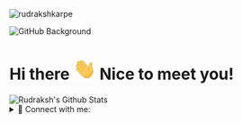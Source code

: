 
<p align="left"> <img src="https://komarev.com/ghpvc/?username=rudrakshkarpe" alt="rudrakshkarpe" /> </p> 

<!-- ![Matrix-rudrakshkarpe](src/Matrix-rudraksh.gif) -->

![GitHub Background](https://user-images.githubusercontent.com/78851635/224494429-f98d3a13-ff14-4467-a3f4-d5adc5280602.png)


# Hi there <img src="https://raw.githubusercontent.com/ABSphreak/ABSphreak/master/gifs/Hi.gif" width="40px"> Nice to meet you!

<!-- <details>
<summary> 🧑‍💻 Work Experience: </summary>

 💻 Season of KDE 2023 Mentee | 🎓 Chair at IEEE GHRCEM Student Branch
</details> -->
<!-- 

## 🛠️ Tech Stack

<p align="center">
<img src="https://skillicons.dev/icons?i=python,c,cpp,html,css,javascript,flask,flutter,mysql,mongodb,gcp,azure,docker,kubernetes,linux,vscode,androidstudio,neovim,git,markdown,github,gitlab,githubactions,vercel")
</p> -->

<img align="center" src="https://github-readme-stats.vercel.app/api?username=rudrakshkarpe&include_all_commits=true&count_private=true&show_icons=true&line_height=20&title_color=7A7ADB&icon_color=2234AE&text_color=D3D3D3&bg_color=0,000000,130F40" alt="Rudraksh's Github Stats">

<details>
<summary> 🔗 Connect with me: </summary>
 
| platform | Address |
| ---- | -------|
| 🌐 Portfolio:| www.rudrakshakrpe.me |
| 📧 Mail: | rudraksh.karpe@gmail.com |
|👥 LinkedIn: | https://www.linkedin.com/in/rudrakshkarpe |
| 🐦 Twitter:| https://twitter.com/rudrakshkarpe |
</details>




